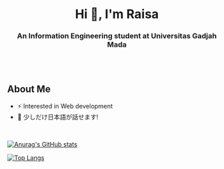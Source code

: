 <h1 align="center">Hi 👋, I'm Raisa</h1>
<h3 align="center">An Information Engineering student at Universitas Gadjah Mada</h3>

<br><br>

## About Me
- ⚡ Interested in Web development
- 🙊 少しだけ日本語が話せます!


<br>


[![Anurag's GitHub stats](https://github-readme-stats.vercel.app/api?username=raisasalsabily&show_icons=true&theme=tokyonight)](https://github.com/anuraghazra/github-readme-stats)

[![Top Langs](https://github-readme-stats.vercel.app/api/top-langs/?username=anuraghazra&layout=compact&theme=tokyonight)](https://github.com/anuraghazra/github-readme-stats)



